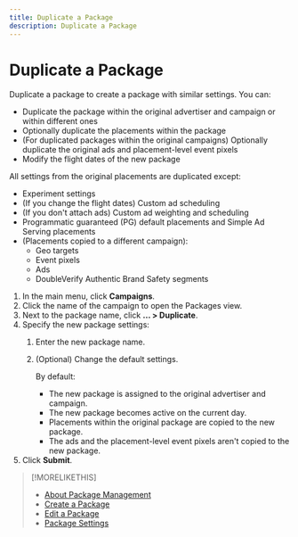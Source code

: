 ```yaml
---
title: Duplicate a Package
description: Duplicate a Package
---
```


# Duplicate a Package

Duplicate a package to create a package with similar settings. You can:

* Duplicate the package within the original advertiser and campaign or within different ones
* Optionally duplicate the placements within the package
* (For duplicated packages within the original campaigns) Optionally duplicate the original ads and placement-level event pixels
* Modify the flight dates of the new package

All settings from the original placements are duplicated except:

* Experiment settings
* (If you change the flight dates) Custom ad scheduling
* (If you don't attach ads) Custom ad weighting and scheduling
* Programmatic guaranteed (PG) default placements and Simple Ad Serving placements
* (Placements copied to a different campaign):
    * Geo targets
    * Event pixels
    * Ads
    * <!-- Placement-level? This said "custom," so verify if that means placement-level as opposed to advertiser-level segments -->DoubleVerify Authentic Brand Safety segments

1. In the main menu, click **Campaigns**.
1. Click the name of the campaign to open the Packages view.
1. Next to the package name, click  **... > Duplicate**.
1. Specify the new package settings:
    1. Enter the new package name.
    1. (Optional) Change the default settings.
    
         By default:
         
         * The new package is assigned to the original advertiser and campaign.
         * The new package becomes active on the current day.<!-- and the flight continues for NN  days. -->
         * Placements within the original package are copied to the new package.
         * The ads and the placement-level event pixels aren't copied to the new package.
1. Click **Submit**.

>[!MORELIKETHIS]
>
>* [About Package Management](package-about.md)
>* [Create a Package](package-create.md)
>* [Edit a Package](package-edit.md)
>* [Package Settings](package-settings.md)
